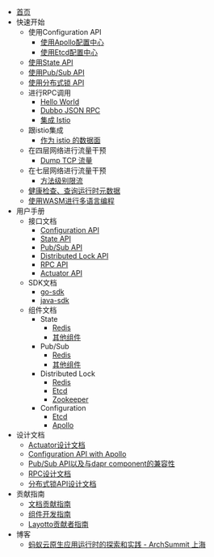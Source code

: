 - [首页](/zh/README.md)
- 快速开始
    - 使用Configuration API
        - [使用Apollo配置中心](zh/start/configuration/start-apollo.md)
        - [使用Etcd配置中心](zh/start/configuration/start.md)
    - [使用State API](zh/start/state/start.md)
    - [使用Pub/Sub API](zh/start/pubsub/start.md)
    - [使用分布式锁 API](zh/start/lock/start.md)
    - 进行RPC调用
        - [Hello World](zh/start/rpc/helloworld.md)
        - [Dubbo JSON RPC](zh/start/rpc/dubbo_json_rpc.md)
        - [集成 Istio](zh/start/istio/start.md)
    - 跟istio集成
        - [作为 istio 的数据面](zh/start/istio/start.md)
    - 在四层网络进行流量干预
        - [Dump TCP 流量](zh/start/network_filter/tcpcopy.md)
    - 在七层网络进行流量干预
        - [方法级别限流](zh/start/stream_filter/flow_control.md)
    - [健康检查、查询运行时元数据](zh/start/actuator/start.md)
    - [使用WASM进行多语言编程](zh/start/wasm/start.md)
- 用户手册
    - 接口文档
        - [Configuration API](zh/api_reference/configuration/reference.md)
        - [State API](zh/api_reference/state/reference.md)
        - [Pub/Sub API](zh/api_reference/pubsub/reference.md)
        - [Distributed Lock API](zh/api_reference/lock/reference.md)
        - [RPC API](zh/api_reference/rpc/reference.md)
        - [Actuator API](zh/api_reference/actuator/actuator.md)
    - SDK文档    
        - [go-sdk](zh/sdk_reference/go/start.md)
        - [java-sdk](zh/sdk_reference/java/start.md)
    - 组件文档
        - State
            - [Redis](zh/component_specs/state/redis.md)
            - [其他组件](zh/component_specs/state/others.md)
        - Pub/Sub
            - [Redis](zh/component_specs/pubsub/redis.md)
            - [其他组件](zh/component_specs/pubsub/others.md)
        - Distributed Lock
            - [Redis](zh/component_specs/lock/redis.md)
            - [Etcd](zh/component_specs/lock/etcd.md)
            - [Zookeeper](zh/component_specs/lock/zookeeper.md)
        - Configuration
            - [Etcd](zh/component_specs/configuration/etcd.md)        
            - [Apollo](zh/component_specs/configuration/apollo.md)        
- 设计文档
    - [Actuator设计文档](zh/design/actuator/actuator-design-doc.md)
    - [Configuration API with Apollo](zh/design/configuration/configuration-api-with-apollo.md)
    - [Pub/Sub API以及与dapr component的兼容性](zh/design/pubsub/pubsub-api-and-compability-with-dapr-component.md)
    - [RPC设计文档](zh/design/rpc/rpc设计文档.md)
    - [分布式锁API设计文档](zh/design/lock/lock-api-design.md)    
- 贡献指南
    - [文档贡献指南](zh/development/contributing-doc.md)
    - [组件开发指南](zh/development/developing-component.md)
    - [Layotto贡献者指南](zh/development/CONTRIBUTING.md) 
- 博客
    - [蚂蚁云原生应用运行时的探索和实践 - ArchSummit 上海](zh/blog/exploration-and-practice-of-antcloud-native-application-runtime-archsummit-shanghai.md)
